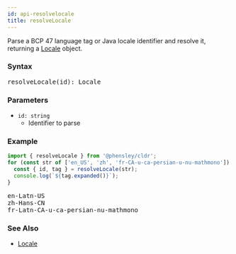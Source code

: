 ```yaml
---
id: api-resolvelocale
title: resolveLocale
---
```


Parse a BCP 47 language tag or Java locale identifier and resolve it, returning a [Locale](api-locale.html) object.

### Syntax

<pre class="syntax">
resolveLocale(id): Locale
</pre>

### Parameters
  - <code class="def">id: <span>string</span></code>
    - Identifier to parse

### Example

```typescript
import { resolveLocale } from '@phensley/cldr';
for (const str of ['en_US', 'zh', 'fr-CA-u-ca-persian-u-nu-mathmono']) {
  const { id, tag } = resolveLocale(str);
  console.log(`${tag.expanded()}`);
}
```

<pre class="output">
en-Latn-US
zh-Hans-CN
fr-Latn-CA-u-ca-persian-nu-mathmono
</pre>

### See Also
  - [Locale](api-locale.html)
